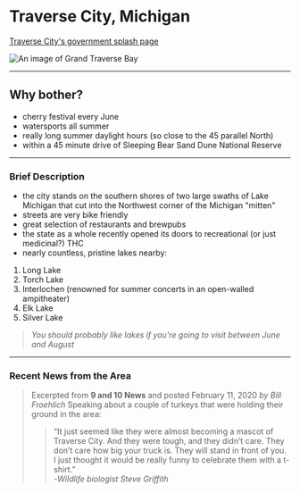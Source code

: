 <!-- Create a new project folder on your desktop and write a blog post about your day/your favorite food/favorite vacation destination, etc. Save the file with .md as the extension on it and make sure to track the file with git. Go to Daring Fireball and choose a couple formatting elements that we didn't teach you in the lesson and use them in your blog post. You can preview your Markdown file in Visual Studio Code using command-shift-v. Remember to make commits and push your files up to GitHub! -->
# Traverse City, Michigan
[Traverse City's government splash page](https://www.traversecitymi.gov/)

![An image of Grand Traverse Bay](https://upload.wikimedia.org/wikipedia/commons/c/c8/Little_Traverse_Bay_at_sunset.jpg "West Grand Traverse Bay in July")

*****

## Why bother?
* cherry festival every June
* watersports all summer
* really long summer daylight hours (so close to the 45 parallel North)
* within a 45 minute drive of Sleeping Bear Sand Dune National Reserve

*****

### Brief Description
* the city stands on the southern shores of two large swaths of Lake Michigan that cut into the Northwest corner of the Michigan "mitten"
* streets are very bike friendly
* great selection of restaurants and brewpubs
* the state as a whole recently opened its doors to recreational (or just medicinal?) THC
* nearly countless, pristine lakes nearby:
1. Long Lake
2. Torch Lake
3. Interlochen (renowned for summer concerts in an open-walled ampitheater)
4. Elk Lake
5. Silver Lake

>_You should probably like lakes if you're going to visit between June and August_

- - -

### Recent News from the Area
> Excerpted from **9 and 10 News** and posted February 11, 2020
> _by Bill Froehlich_
> Speaking about a couple of turkeys that were holding their ground in the area:
> > “It just seemed like they were almost becoming a mascot of Traverse City. And they were tough, and they didn’t care. They don’t care how big your truck is. They will stand in front of you. I just thought it would be really funny to celebrate them with a t-shirt.”  
> > \-_Wildlife biologist Steve Griffith_
